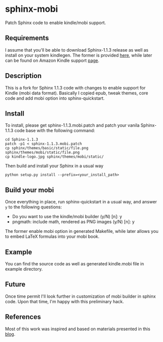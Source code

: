 sphinx-mobi
===========

Patch Sphinx code to enable kindle/mobi support.

Requirements
------------
I assume that you'll be able to download Sphinx-1.1.3 release as well as
install on your system kindlegen. The former is provided
[here](http://pypi.python.org/pypi/Sphinx), while later can be found on
Amazon Kindle support
[page](http://www.amazon.com/gp/feature.html?ie=UTF8&docId=1000765211).

Description
-----------

This is a fork for Sphinx 1.1.3 code with changes to enable support for
Kindle (mobi data format). Basically I copied epub, tweak themes, core code and
add mobi option into sphinx-quickstart.

Install
-------

To install, please get sphinx-1.1.3.mobi.patch and patch your vanila
Sphinx-1.1.3 code base with the following command:

    cd Sphinx-1.1.3
    patch -p1 < sphinx-1.1.3.mobi.patch
    cp sphinx/themes/basic/static/file.png sphinx/themes/mobi/static/file.png
    cp kindle-logo.jpg sphinx/themes/mobi/static/

Then build and install your Sphinx in a usual way

    python setup.py install --prefix=<your_install_path>

Build your mobi
---------------

Once everything in place, run sphinx-quickstart in a usual way, and answer
``y`` to the following questions:

* Do you want to use the kindle/mobi builder (y/N) [n]: y
* pngmath: include math, rendered as PNG images (y/N) [n]: y

The former enable mobi option in generated Makefile, while later allows you to
embed LaTeX formulas into your mobi book.

Example
-------

You can find the source code as well as generated kindle.mobi file in example
directory.

Future
------

Once time permit I'll look further in customization of mobi builder in sphinx
code. Upon that time, I'm happy with this preliminary hack.

References
----------

Most of this work was inspired and based on materials presented in this
[blog](http://pedrokroger.net/2012/10/using-sphinx-to-write-books/).
